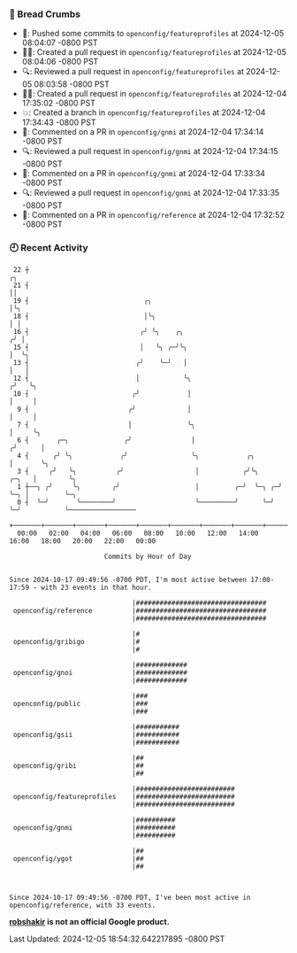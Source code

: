 ### 🍞 Bread Crumbs

 * 🚢: Pushed some commits to `openconfig/featureprofiles` at 2024-12-05 08:04:07 -0800 PST
 * ✍🏼: Created a pull request in `openconfig/featureprofiles` at 2024-12-05 08:04:06 -0800 PST
 * 🔍: Reviewed a pull request in  `openconfig/featureprofiles` at 2024-12-05 08:03:58 -0800 PST
 * ✍🏼: Created a pull request in `openconfig/featureprofiles` at 2024-12-04 17:35:02 -0800 PST
 * 💥: Created a branch in `openconfig/featureprofiles` at 2024-12-04 17:34:43 -0800 PST
 * 💬: Commented on a PR in  `openconfig/gnmi` at 2024-12-04 17:34:14 -0800 PST
 * 🔍: Reviewed a pull request in  `openconfig/gnmi` at 2024-12-04 17:34:15 -0800 PST
 * 💬: Commented on a PR in  `openconfig/gnmi` at 2024-12-04 17:33:34 -0800 PST
 * 🔍: Reviewed a pull request in  `openconfig/gnmi` at 2024-12-04 17:33:35 -0800 PST
 * 💬: Commented on a PR in  `openconfig/reference` at 2024-12-04 17:32:52 -0800 PST

### 🕘 Recent Activity
```
 22 ┼                                                                        ╭╮
 21 ┤                                                                        ││
 19 ┤                             ╭╮                                         │╰╮
 18 ┤                             │╰╮                                        │ │
 16 ┤                            ╭╯ ╰╮    ╭╮                                ╭╯ │
 15 ┤                            │   ╰╮ ╭─╯╰╮                               │  ╰╮
 13 ┤                           ╭╯    ╰─╯   │                               │   │
 12 ┤                           │           ╰╮                             ╭╯   ╰╮
 10 ┤                          ╭╯            │                             │     │
  9 ┤                         ╭╯             │                             │     │
  7 ┤                         │              ╰╮                            │     ╰╮
  6 ┤       ╭─╮              ╭╯               │                           ╭╯      │
  4 ┤      ╭╯ ╰╮            ╭╯                ╰╮            ╭╮            │       ╰╮
  3 ┤     ╭╯   ╰╮          ╭╯                  │           ╭╯╰╮     ╭─╮   │        ╰╮
  1 ┼──╮ ╭╯     ╰╮        ╭╯                   │         ╭─╯  ╰─╮ ╭─╯ ╰─╮ │         ╰─╮
  0 ┤  ╰─╯       ╰────────╯                    ╰─────────╯      ╰─╯     ╰─╯           ╰─────────────────
    +───────+───────+───────+───────+───────+───────+───────+───────+───────+───────+───────+───────+────
  00:00   02:00   04:00   06:00   08:00   10:00   12:00   14:00   16:00   18:00   20:00   22:00   00:00   

						Commits by Hour of Day


Since 2024-10-17 09:49:56 -0700 PDT, I'm most active between 17:00-17:59 - with 23 events in that hour.

```



```
                               |#################################
 openconfig/reference          |#################################
                               |#################################

                               |#
 openconfig/gribigo            |#
                               |#

                               |#############
 openconfig/gnoi               |#############
                               |#############

                               |###
 openconfig/public             |###
                               |###

                               |###########
 openconfig/gsii               |###########
                               |###########

                               |##
 openconfig/gribi              |##
                               |##

                               |#########################
 openconfig/featureprofiles    |#########################
                               |#########################

                               |##########
 openconfig/gnmi               |##########
                               |##########

                               |##
 openconfig/ygot               |##
                               |##



Since 2024-10-17 09:49:56 -0700 PDT, I've been most active in openconfig/reference, with 33 events.

```
**[robshakir](mailto:robjs@google.com) is not an official Google product.**  


Last Updated: 2024-12-05 18:54:32.642217895 -0800 PST
